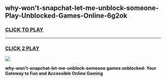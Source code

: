 
## why-won't-snapchat-let-me-unblock-someone-Play-Unblocked-Games-Online-6g2ok
<h3>
<a href="https://premium76.site?title=why-won't-snapchat-let-me-unblock-someone&ref=25A">CLICK TO PLAY</a></h3>
<hr>

<h3>
<a href="https://premium76.site?title=why-won't-snapchat-let-me-unblock-someone&ref=25A">CLICK 2 PLAY</a>
  
</h3>

<a href="https://premium76.site?title=why-won't-snapchat-let-me-unblock-someone&ref=25A"><img src="https://clearcache.store/games.png"></a>


**why-won't-snapchat-let-me-unblock-someone games unblocked: Your Gateway to Fun and Accessible Online Gaming**
